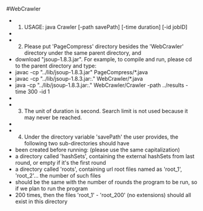 #WebCrawler

 * 1) USAGE: java Crawler [-path savePath] [-time duration] [-id jobID]
 *
 * 2) Please put 'PageCompress' directory besides the 'WebCrawler' directory under the same parent directory, and
 * download "jsoup-1.8.3.jar". For example, to compile and run, please cd to the parent directory and type:
 * javac -cp "../lib/jsoup-1.8.3.jar" PageCompress/*.java
 * javac -cp "../lib/jsoup-1.8.3.jar:." WebCrawler/*.java
 * java -cp "../lib/jsoup-1.8.3.jar:." WebCrawler/Crawler -path ../results -time 300 -id 1
 *
 * 3) The unit of duration is second. Search limit is not used because it may never be reached.
 *
 * 4) Under the directory variable 'savePath' the user provides, the following two sub-directories should have
 * been created before running: (please use the same capitalization)
 * a directory called 'hashSets', containing the external hashSets from last round, or empty if it's the first round
 * a directory called 'roots', containing url root files named as 'root_1', 'root_2'... the number of such files
 * should be the same with the number of rounds the program to be run, so if we plan to run the program
 * 200 times, then the files 'root_1' - 'root_200' (no extensions) should all exist in this directory
 
 
 
 
